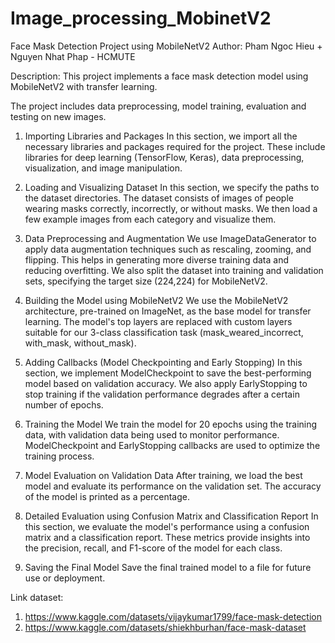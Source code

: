 # Image_processing_MobinetV2

Face Mask Detection Project using MobileNetV2
Author: Pham Ngoc Hieu + Nguyen Nhat Phap - HCMUTE

Description: This project implements a face mask detection model using MobileNetV2 with transfer learning.

The project includes data preprocessing, model training, evaluation and testing on new images.

1. Importing Libraries and Packages
In this section, we import all the necessary libraries and packages required for the project.
These include libraries for deep learning (TensorFlow, Keras), data preprocessing, visualization, and image manipulation.

2. Loading and Visualizing Dataset
In this section, we specify the paths to the dataset directories. The dataset consists of images of people wearing masks correctly, incorrectly, or without masks.
We then load a few example images from each category and visualize them.

3. Data Preprocessing and Augmentation
We use ImageDataGenerator to apply data augmentation techniques such as rescaling, zooming, and flipping.
This helps in generating more diverse training data and reducing overfitting.
We also split the dataset into training and validation sets, specifying the target size (224,224) for MobileNetV2.

4. Building the Model using MobileNetV2
We use the MobileNetV2 architecture, pre-trained on ImageNet, as the base model for transfer learning.
The model's top layers are replaced with custom layers suitable for our 3-class classification task (mask_weared_incorrect, with_mask, without_mask).

5. Adding Callbacks (Model Checkpointing and Early Stopping)
In this section, we implement ModelCheckpoint to save the best-performing model based on validation accuracy.
We also apply EarlyStopping to stop training if the validation performance degrades after a certain number of epochs.

6. Training the Model
We train the model for 20 epochs using the training data, with validation data being used to monitor performance.
ModelCheckpoint and EarlyStopping callbacks are used to optimize the training process.

7. Model Evaluation on Validation Data
After training, we load the best model and evaluate its performance on the validation set.
The accuracy of the model is printed as a percentage.

8. Detailed Evaluation using Confusion Matrix and Classification Report
In this section, we evaluate the model's performance using a confusion matrix and a classification report.
These metrics provide insights into the precision, recall, and F1-score of the model for each class.

9. Saving the Final Model
Save the final trained model to a file for future use or deployment.

Link dataset: 
1. https://www.kaggle.com/datasets/vijaykumar1799/face-mask-detection
2. https://www.kaggle.com/datasets/shiekhburhan/face-mask-dataset
